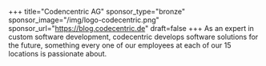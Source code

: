 +++
title="Codencentric AG"
sponsor_type="bronze"
sponsor_image="/img/logo-codecentric.png"
sponsor_url="https://blog.codecentric.de"
draft=false
+++
As an expert in custom software development, codecentric develops software solutions for the future, something every one of our employees at each of our 15 locations is passionate about.